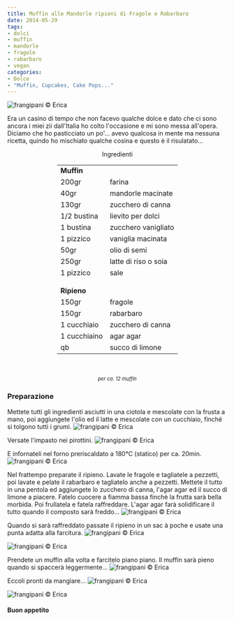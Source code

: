 ```yaml
---
title: Muffin alle Mandorle ripieni di Fragole e Rabarbaro
date: 2014-05-29
tags:
- dolci
- muffin
- mandorle
- fragole
- rabarbaro
- vegan
categories:
- Dolce
- "Muffin, Cupcakes, Cake Pops..."
---
```

![](header.jpg "frangipani © Erica")

Era un casino di tempo che non facevo qualche dolce e dato che ci sono ancora i miei zii dall'Italia ho colto l'occasione e mi sono messa all'opera. Diciamo che ho pasticciato un po'... avevo qualcosa in mente ma nessuna ricetta, quindo ho mischiato qualche cosina e questo è il risulatato...

<div id="wrapper" style="text-align: center">
  <div id="yourdiv" style="display: inline-block;">
    <div class="ingredients">
      <div class="ingredients-title">Ingredienti</div>
      <table>
        <tbody>
          <tr>
            <td colspan="2"><b>Muffin</b></td>
          </tr>
          <tr>
            <td>200gr</td>
            <td>farina</td>
          </tr>
          <tr>
            <td>40gr</td>
            <td>mandorle macinate</td>
          </tr>
          <tr>
            <td>130gr</td>
            <td>zucchero di canna</td>
          </tr>
          <tr>
            <td>1/2 bustina</td>
            <td>lievito per dolci</td>
          </tr>
          <tr>
            <td>1 bustina</td>
            <td>zucchero vanigliato</td>
          </tr>
          <tr>
            <td>1 pizzico</td>
            <td>vaniglia macinata</td>
          </tr>
          <tr>
            <td>50gr</td>
            <td>olio di semi</td>
          </tr>
          <tr>
            <td>250gr</td>
            <td>latte di riso o soia</td>
          </tr>
          <tr>      
            <td>1 pizzico</td>
            <td>sale</td>
          </tr>
          <tr style="height: 15px;"></tr>
          <tr>          
            <td colspan="2"><b>Ripieno</b></td>
          </tr>
          <tr>
            <td>150gr</td>
            <td>fragole</td>
          </tr>
          <tr>      
            <td>150gr</td>
            <td>rabarbaro</td>
          </tr>
          <tr>
            <td>1 cucchiaio</td>
            <td>zucchero di canna</td>
          </tr>
          <tr>
            <td>1 cucchiaino</td>
            <td>agar agar</td>
          </tr>
          <tr>
            <td>qb</td>
            <td>succo di limone</td>      
          </tr>
        </tbody>
      </table>
      <br></br>
      <i class="pull-right" style="font-size: 80%;">per ca. 12 muffin</i>
    </div>
  </div>
</div>


<h3>
  <font color="grey">
    <i class="fa fa-cogs"></i>
  </font> Preparazione
</h3>

Mettete tutti gli ingredienti asciutti in una ciotola e mescolate con la frusta a mano, poi aggiungete l'olio ed il latte e mescolate con un cucchiaio, finché si tolgono tutti i grumi.
![](impasto.jpg "frangipani © Erica")

Versate l'impasto nei pirottini.
![](pirottini.jpg "frangipani © Erica")

E infornateli nel forno preriscaldato a 180°C (statico) per ca. 20min. 
![](sfornati.jpg "frangipani © Erica")

Nel frattempo preparate il ripieno. Lavate le fragole e tagliatele a pezzetti, poi lavate e pelate il rabarbaro e tagliatelo anche a pezzetti. Mettete il tutto in una pentola ed aggiungete lo zucchero di canna, l'agar agar ed il succo di limone a piacere. Fatelo cuocere a fiamma bassa finchè la frutta sarà bella morbida. Poi frullatela e fatela raffreddare. L'agar agar farà solidificare il tutto quando il composto sarà freddo...
![](ripieno.jpg "frangipani © Erica")

Quando si sarà raffreddato passate il ripieno in un sac à poche e usate una punta adatta alla farcitura.
![](sacapoche.jpg "frangipani © Erica")

![](punta.jpg "frangipani © Erica")

Prendete un muffin alla volta e farcitelo piano piano. Il muffin sarà pieno quando si spaccerà leggermente...
![](farcire.jpg "frangipani © Erica")

Eccoli pronti da mangiare...
![](risultato1.jpg "frangipani © Erica")

![](risultato2.jpg "frangipani © Erica")



<h4>Buon appetito
  <font color="red">
    <i class="fa fa-smile-o"></i>
  </font>
</h4>